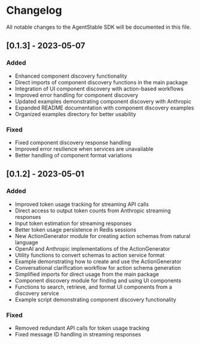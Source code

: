 # Changelog

All notable changes to the AgentStable SDK will be documented in this file.

## [0.1.3] - 2023-05-07

### Added

- Enhanced component discovery functionality
- Direct imports of component discovery functions in the main package
- Integration of UI component discovery with action-based workflows
- Improved error handling for component discovery
- Updated examples demonstrating component discovery with Anthropic
- Expanded README documentation with component discovery examples
- Organized examples directory for better usability

### Fixed

- Fixed component discovery response handling
- Improved error resilience when services are unavailable
- Better handling of component format variations

## [0.1.2] - 2023-05-01

### Added

- Improved token usage tracking for streaming API calls
- Direct access to output token counts from Anthropic streaming responses
- Input token estimation for streaming responses
- Better token usage persistence in Redis sessions
- New ActionGenerator module for creating action schemas from natural language
- OpenAI and Anthropic implementations of the ActionGenerator
- Utility functions to convert schemas to action service format
- Example demonstrating how to create and use the ActionGenerator
- Conversational clarification workflow for action schema generation
- Simplified imports for direct usage from the main package
- Component discovery module for finding and using UI components
- Functions to search, retrieve, and format UI components from a discovery service
- Example script demonstrating component discovery functionality

### Fixed

- Removed redundant API calls for token usage tracking
- Fixed message ID handling in streaming responses
